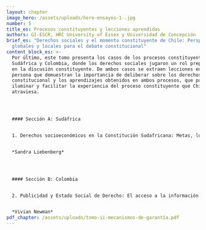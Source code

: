 ```yaml
---
layout: chapter
image_hero: /assets/uploads/hero-ensayos-1-.jpg
number: 5
title_es: Procesos constituyentes y lecciones aprendidas
authors: GI-ESCR, HRC University of Essex y Universidad de Concepción
brief_es: "Derechos sociales y el momento constituyente de Chile: Perspectivas
  globales y locales para el debate constitucional"
content_block_es: >-
  Por último, este tomo presenta los casos de los procesos constituyentes de
  Sudáfrica y Colombia, donde los derechos sociales jugaron un rol preponderante
  en la discusión constituyente. De ambos casos se extraen lecciones en primera
  persona que demuestran la importancia de deliberar sobre los derechos en sede
  constitucional y los aprendizajes obtenidos en ambos procesos, que pueden
  iluminar y facilitar la experiencia del proceso constituyente que Chile
  atraviesa.




  #### Sección A: Sudáfrica


  1. Derechos socioeconómicos en la Constitución Sudafricana: Metas, logros, decepciones y lecciones


  *Sandra Liebenberg*




  #### Sección B: Colombia


  2. Publicidad y Estado Social de Derecho: El acceso a la información pública como derecho fundamental e instrumental para los derechos económicos y sociales en la Constitución Política de Colombia


  *Vivian Newman*
pdf_chapter: /assets/uploads/tomo-ii-mecanismos-de-garantía.pdf
---
```

